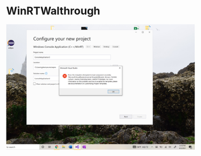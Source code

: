# WinRTWalthrough
![screenshot](https://github.com/gibsongreen/WinRTWalthrough/blob/main/Error.png) 
